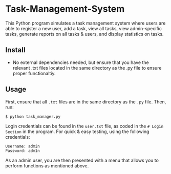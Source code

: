 # Task-Management-System
This Python program simulates a task management system where users are able to register a new user, add a task, view all tasks, view admin-specific tasks, generate reports on all tasks & users, and display statistics on tasks.

## Install
- No external dependencies needed, but ensure that you have the relevant .txt files located in the same directory as the .py file to ensure proper functionaltiy.

## Usage
First, ensure that all `.txt` files are in the same directory as the `.py` file. Then, run:
```
$ python task_manager.py
```
Login credentials can be found in the `user.txt` file, as coded in the `# Login Section` in the program. For quick & easy testing, using the following credentials:
```
Username: admin
Password: adm1n
```
As an admin user, you are then presented with a menu that allows you to perform functions as mentioned above.
